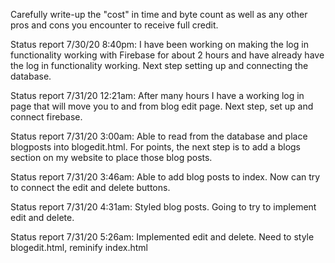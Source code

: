 Carefully write-up the "cost" in time and byte count as well as any other pros and cons you encounter to receive full credit.

Status report 7/30/20 8:40pm:
I have been working on making the log in functionality working with Firebase for about 2 hours and have already have the log in functionality working. Next step setting up and connecting the database.

Status report 7/31/20 12:21am:
After many hours I have a working log in page that will move you to and from blog edit page. Next step, set up and connect firebase.

Status report 7/31/20 3:00am:
Able to read from the database and place blogposts into blogedit.html. For points, the next step is to add a blogs section on my website to place those blog posts.

Status report 7/31/20 3:46am:
Able to add blog posts to index. Now can try to connect the edit and delete buttons.

Status report 7/31/20 4:31am:
Styled blog posts. Going to try to implement edit and delete.

Status report 7/31/20 5:26am:
Implemented edit and delete. Need to style blogedit.html, reminify index.html
